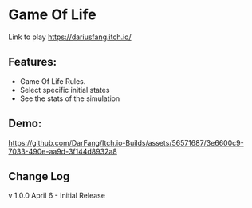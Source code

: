 # Game Of Life
Link to play https://dariusfang.itch.io/

## Features:
- Game Of Life Rules.
- Select specific initial states
-  See the stats of the simulation

## Demo:

https://github.com/DarFang/Itch.io-Builds/assets/56571687/3e6600c9-7033-490e-aa9d-3f144d8932a8

## Change Log
v 1.0.0 April 6 - Initial Release

